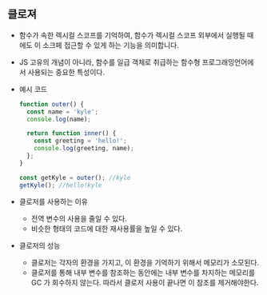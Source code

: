 ## 클로져

- 함수가 속한 렉시컬 스코프를 기억하여, 함수가 렉시컬 스코프 외부에서 실행될 때에도
  이 소크페 접근할 수 있게 하는 기능을 의미합니다.

- JS 고유의 개념이 아니라, 함수를 일급 객체로 취급하는 함수형 프로그래밍언어에서 사용되는 중요한 특성이다.

- 예시 코드

  ```js
  function outer() {
    const name = 'kyle';
    console.log(name);

    return function inner() {
      const greeting = 'hello!';
      console.log(greeting, name);
    };
  }

  const getKyle = outer(); //kyle
  getKyle(); //hello!kyle
  ```

- 클로저를 사용하는 이유

  - 전역 변수의 사용을 줄일 수 있다.
  - 비슷한 형태의 코드에 대한 재사용률을 높일 수 있다.

- 클로저의 성능
  - 클로저는 각자의 환경을 가지고, 이 환경을 기억하기 위해서 메모리가 소모된다.
  - 클로저를 통해 내부 변수를 참조하는 동안에는 내부 변수를 차지하는 메모리를 GC 가 회수하지 않는다. 따라서 클로저 사용이 끝나면 이 참조를 제거해야한다.
